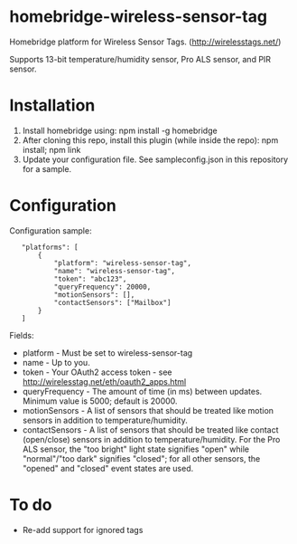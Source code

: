 # homebridge-wireless-sensor-tag
 
Homebridge platform for Wireless Sensor Tags. (http://wirelesstags.net/)

Supports 13-bit temperature/humidity sensor, Pro ALS sensor, and PIR sensor.
 
# Installation

1. Install homebridge using: npm install -g homebridge
2. After cloning this repo, install this plugin (while inside the repo): npm install; npm link
3. Update your configuration file. See sampleconfig.json in this repository for a sample. 
 
# Configuration

Configuration sample:
 
 ```
    "platforms": [
        {
            "platform": "wireless-sensor-tag",
            "name": "wireless-sensor-tag",         
            "token": "abc123",
            "queryFrequency": 20000,
            "motionSensors": [],
            "contactSensors": ["Mailbox"]
        }
    ] 
```
     
 Fields:
 * platform - Must be set to wireless-sensor-tag
 * name - Up to you. 
 * token - Your OAuth2 access token - see http://wirelesstag.net/eth/oauth2_apps.html 
 * queryFrequency - The amount of time (in ms) between updates. Minimum value is 5000; default is 20000.
 * motionSensors - A list of sensors that should be treated like motion sensors in addition to temperature/humidity.
 * contactSensors - A list of sensors that should be treated like contact (open/close) sensors in addition to temperature/humidity. For the Pro ALS sensor, the "too bright" light state signifies "open" while "normal"/"too dark" signifies "closed"; for all other sensors, the "opened" and "closed" event states are used.
 
# To do
* Re-add support for ignored tags
